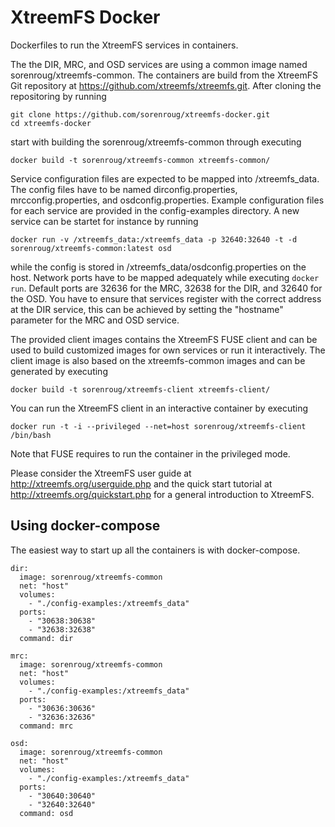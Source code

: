 # XtreemFS Docker

Dockerfiles to run the XtreemFS services in containers.

The the DIR, MRC, and OSD services are using a common image
named sorenroug/xtreemfs-common. The containers are build from the XtreemFS Git
repository at https://github.com/xtreemfs/xtreemfs.git. After cloning the
repositoring by running

```
git clone https://github.com/sorenroug/xtreemfs-docker.git
cd xtreemfs-docker
```

start with building the sorenroug/xtreemfs-common through executing

```
docker build -t sorenroug/xtreemfs-common xtreemfs-common/
```

Service configuration files are expected to be mapped into /xtreemfs_data. The
config files have to be named dirconfig.properties, mrcconfig.properties,
and osdconfig.properties. Example configuration files for each service are
provided in the config-examples directory. A new service can be startet for
instance by running

```
docker run -v /xtreemfs_data:/xtreemfs_data -p 32640:32640 -t -d sorenroug/xtreemfs-common:latest osd
```

while the config is stored in /xtreemfs_data/osdconfig.properties on the host. Network
ports have to be mapped adequately while executing `docker run`. Default ports
are 32636 for the MRC, 32638 for the DIR, and 32640 for the OSD. You have to
ensure that services register with the correct address at the DIR service, this
can be achieved by setting the "hostname" parameter for the MRC and OSD service.

The provided client images contains the XtreemFS FUSE client and can be used to
build customized images for own services or run it interactively. The client
image is also based on the xtreemfs-common images and can be generated by
executing

```
docker build -t sorenroug/xtreemfs-client xtreemfs-client/
```

You can run the XtreemFS client in an interactive container by executing

```
docker run -t -i --privileged --net=host sorenroug/xtreemfs-client /bin/bash
```

Note that FUSE requires to run the container in the privileged mode.

Please consider the XtreemFS user guide at http://xtreemfs.org/userguide.php and the quick
start tutorial at http://xtreemfs.org/quickstart.php for a general introduction to XtreemFS.

## Using docker-compose

The easiest way to start up all the containers is with docker-compose.
```
dir:
  image: sorenroug/xtreemfs-common
  net: "host"
  volumes:
    - "./config-examples:/xtreemfs_data"
  ports:
    - "30638:30638"
    - "32638:32638"
  command: dir

mrc:
  image: sorenroug/xtreemfs-common
  net: "host"
  volumes:
    - "./config-examples:/xtreemfs_data"
  ports:
    - "30636:30636"
    - "32636:32636"
  command: mrc

osd:
  image: sorenroug/xtreemfs-common
  net: "host"
  volumes:
    - "./config-examples:/xtreemfs_data"
  ports:
    - "30640:30640"
    - "32640:32640"
  command: osd
```
